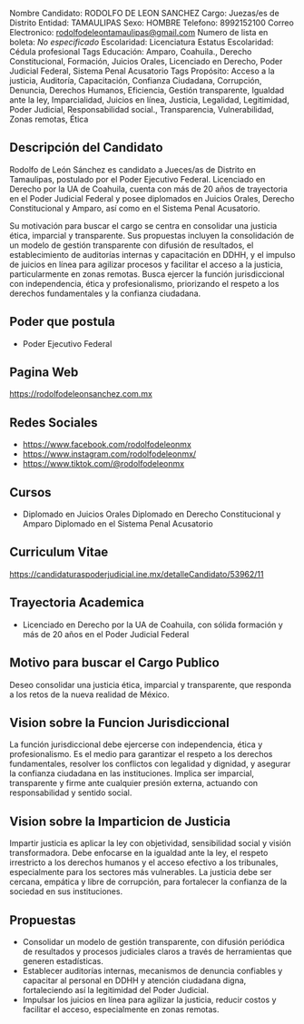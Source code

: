 Nombre Candidato: RODOLFO DE LEON SANCHEZ
Cargo: Juezas/es de Distrito
Entidad: TAMAULIPAS
Sexo: HOMBRE
Telefono: 8992152100
Correo Electronico: rodolfodeleontamaulipas@gmail.com
Numero de lista en boleta: *No especificado*
Escolaridad: Licenciatura
Estatus Escolaridad: Cédula profesional
Tags Educación: Amparo, Coahuila., Derecho Constitucional, Formación, Juicios Orales, Licenciado en Derecho, Poder Judicial Federal, Sistema Penal Acusatorio
Tags Propósito: Acceso a la justicia, Auditoría, Capacitación, Confianza Ciudadana, Corrupción, Denuncia, Derechos Humanos, Eficiencia, Gestión transparente, Igualdad ante la ley, Imparcialidad, Juicios en línea, Justicia, Legalidad, Legitimidad, Poder Judicial, Responsabilidad social., Transparencia, Vulnerabilidad, Zonas remotas, Ética


## Descripción del Candidato 

Rodolfo de León Sánchez es candidato a Jueces/as de Distrito en Tamaulipas, postulado por el Poder Ejecutivo Federal. Licenciado en Derecho por la UA de Coahuila, cuenta con más de 20 años de trayectoria en el Poder Judicial Federal y posee diplomados en Juicios Orales, Derecho Constitucional y Amparo, así como en el Sistema Penal Acusatorio.

Su motivación para buscar el cargo se centra en consolidar una justicia ética, imparcial y transparente. Sus propuestas incluyen la consolidación de un modelo de gestión transparente con difusión de resultados, el establecimiento de auditorías internas y capacitación en DDHH, y el impulso de juicios en línea para agilizar procesos y facilitar el acceso a la justicia, particularmente en zonas remotas. Busca ejercer la función jurisdiccional con independencia, ética y profesionalismo, priorizando el respeto a los derechos fundamentales y la confianza ciudadana.


## Poder que postula

- Poder Ejecutivo Federal


## Pagina Web

https://rodolfodeleonsanchez.com.mx


## Redes Sociales

- https://www.facebook.com/rodolfodeleonmx
- https://www.instagram.com/rodolfodeleonmx/
- https://www.tiktok.com/@rodolfodeleonmx


## Cursos

- Diplomado en Juicios Orales Diplomado en Derecho Constitucional y Amparo Diplomado en el Sistema Penal Acusatorio


## Curriculum Vitae

https://candidaturaspoderjudicial.ine.mx/detalleCandidato/53962/11


## Trayectoria Academica

- Licenciado en Derecho por la UA de Coahuila, con sólida formación y más de 20 años en el Poder Judicial Federal


## Motivo para buscar el Cargo Publico

Deseo consolidar una justicia ética, imparcial y transparente, que responda a los retos de la nueva realidad de México.


## Vision sobre la Funcion Jurisdiccional

La función jurisdiccional debe ejercerse con independencia, ética y profesionalismo. Es el medio para garantizar el respeto a los derechos fundamentales, resolver los conflictos con legalidad y dignidad, y asegurar la confianza ciudadana en las instituciones. Implica ser imparcial, transparente y firme ante cualquier presión externa, actuando con responsabilidad y sentido social.


## Vision sobre la Imparticion de Justicia

Impartir justicia es aplicar la ley con objetividad, sensibilidad social y visión transformadora. Debe enfocarse en la igualdad ante la ley, el respeto irrestricto a los derechos humanos y el acceso efectivo a los tribunales, especialmente para los sectores más vulnerables. La justicia debe ser cercana, empática y libre de corrupción, para fortalecer la confianza de la sociedad en sus instituciones.


## Propuestas

- Consolidar un modelo de gestión transparente, con difusión periódica de resultados y procesos judiciales claros a través de herramientas que generen estadísticas.
- Establecer auditorías internas, mecanismos de denuncia confiables y capacitar al personal en DDHH y atención ciudadana digna, fortaleciendo así la legitimidad del Poder Judicial.
- Impulsar los juicios en línea para agilizar la justicia, reducir costos y facilitar el acceso, especialmente en zonas remotas.

